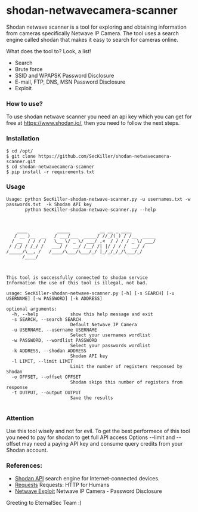 # shodan-netwavecamera-scanner


Shodan netwave scanner is a tool for exploring and obtaining information from cameras specifically Netwave IP Camera. The tool uses a search engine called shodan that makes it easy to search for cameras online.

What does the tool to? Look, a list!

 * Search 
 * Brute force
 * SSID and WPAPSK Password Disclosure
 * E-mail, FTP, DNS, MSN Password Disclosure 
 * Exploit
 

### How to use?
To use shodan netwave scanner you need an api key which you can get for free at https://www.shodan.io/, then you need to follow the next steps.

### Installation

```
$ cd /opt/
$ git clone https://github.com/SecKiller/shodan-netwavecamera-scanner.git
$ cd shodan-netwavecamera-scanner
$ pip install -r requirements.txt
```
### Usage
```
Usage: python SecKiller-shodan-netwave-scanner.py -u usernames.txt -w passwords.txt  -k Shodan API key
       python SecKiller-shodan-netwave-scanner.py --help 
	   
  

    ____           _____           __ __ _ ____
   / __ )__  __   / ___/___  _____/ //_/(_) / /__  _____
  / __  / / / /   \__ \/ _ \/ ___/ ,<  / / / / _ \/ ___/
 / /_/ / /_/ /   ___/ /  __/ /__/ /| |/ / / /  __/ /
/_____/\__, /   /____/\___/\___/_/ |_/_/_/_/\___/_/
      /____/



This tool is successfully connected to shodan service
Information the use of this tool is illegal, not bad.

usage: SecKiller-shodan-netwave-scanner.py [-h] [-s SEARCH] [-u USERNAME] [-w PASSWORD] [-k ADDRESS]

optional arguments:
  -h, --help            show this help message and exit
  -s SEARCH, --search SEARCH
                        Default Netwave IP Camera
  -u USERNAME, --username USERNAME
                        Select your usernames wordlist
  -w PASSWORD, --wordlist PASSWORD
                        Select your passwords wordlist
  -k ADDRESS, --shodan ADDRESS
                        Shodan API key
  -l LIMIT, --limit LIMIT
                        Limit the number of registers responsed by Shodan
  -o OFFSET, --offset OFFSET
                        Shodan skips this number of registers from response
  -t OUTPUT, --output OUTPUT
                        Save the results


```
### Attention
Use this tool wisely and not for evil. To get the best performece of this tool you need to pay for shodan to get full API access
Options --limit and --offset may need a paying API key and consume query credits from your Shodan account.

### References:

 * [Shodan API](https://www.shodan.io/)  search engine for Internet-connected devices.
 * [Requests](http://docs.python-requests.org/en/master/) Requests: HTTP for Humans
 * [Netwave Exploit](https://www.exploit-db.com/exploits/41236/) Netwave IP Camera - Password Disclosure


Greeting to EternalSec Team :)
